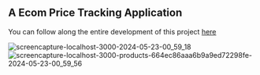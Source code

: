 ## A Ecom Price Tracking Application
You can follow along the entire development of this project <a href="https://www.youtube.com/watch?v=lh9XVGv6BHs" target="_blank">here</a>

![screencapture-localhost-3000-2024-05-23-00_59_18](https://github.com/TathataHY/pricewise/assets/86846618/d98a01ef-fa05-402f-ab83-66364f4c8e4d)
![screencapture-localhost-3000-products-664ec86aaa6b9a9ed72298fe-2024-05-23-00_59_56](https://github.com/TathataHY/pricewise/assets/86846618/9ac7ad82-fefb-44cb-9255-9ce7d05e9230)
